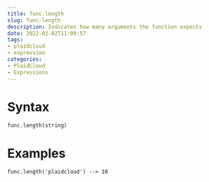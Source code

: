 ```yaml
---
title: func.length
slug: func-length
description: Indicates how many arguments the function expects
date: 2022-02-02T11:09:57
tags:
- plaidcloud
- expression
categories:
- PlaidCloud
- Expressions
---
```



# Syntax



```
func.length(string)
```


# Examples



```
func.length('plaidcloud') --> 10
```
